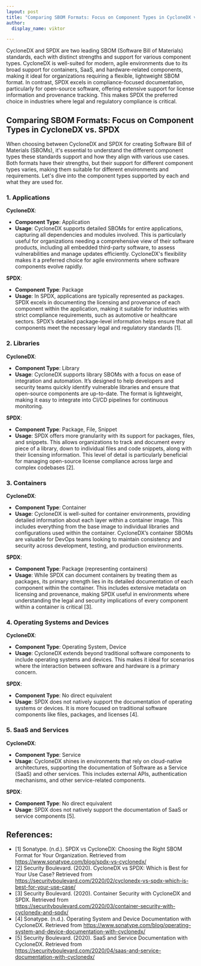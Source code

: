 ```yaml
---
layout: post
title: "Comparing SBOM Formats: Focus on Component Types in CycloneDX vs. SPDX"
author:
  display_name: viktor

---
```


CycloneDX and SPDX are two leading SBOM (Software Bill of Materials) standards, each with distinct strengths and support for various component types. CycloneDX is well-suited for modern, agile environments due to its broad support for containers, SaaS, and hardware-related components, making it ideal for organizations requiring a flexible, lightweight SBOM format. In contrast, SPDX excels in compliance-focused documentation, particularly for open-source software, offering extensive support for license information and provenance tracking. This makes SPDX the preferred choice in industries where legal and regulatory compliance is critical.

## Comparing SBOM Formats: Focus on Component Types in CycloneDX vs. SPDX

When choosing between CycloneDX and SPDX for creating Software Bill of Materials (SBOMs), it's essential to understand the different component types these standards support and how they align with various use cases. Both formats have their strengths, but their support for different component types varies, making them suitable for different environments and requirements. Let's dive into the component types supported by each and what they are used for.

### 1. **Applications**

**CycloneDX**:
- **Component Type**: Application
- **Usage**: CycloneDX supports detailed SBOMs for entire applications, capturing all dependencies and modules involved. This is particularly useful for organizations needing a comprehensive view of their software products, including all embedded third-party software, to assess vulnerabilities and manage updates efficiently. CycloneDX's flexibility makes it a preferred choice for agile environments where software components evolve rapidly.

**SPDX**:
- **Component Type**: Package
- **Usage**: In SPDX, applications are typically represented as packages. SPDX excels in documenting the licensing and provenance of each component within the application, making it suitable for industries with strict compliance requirements, such as automotive or healthcare sectors. SPDX’s detailed package-level information helps ensure that all components meet the necessary legal and regulatory standards [1].

### 2. **Libraries**

**CycloneDX**:
- **Component Type**: Library
- **Usage**: CycloneDX supports library SBOMs with a focus on ease of integration and automation. It’s designed to help developers and security teams quickly identify vulnerable libraries and ensure that open-source components are up-to-date. The format is lightweight, making it easy to integrate into CI/CD pipelines for continuous monitoring.

**SPDX**:
- **Component Type**: Package, File, Snippet
- **Usage**: SPDX offers more granularity with its support for packages, files, and snippets. This allows organizations to track and document every piece of a library, down to individual files and code snippets, along with their licensing information. This level of detail is particularly beneficial for managing open-source license compliance across large and complex codebases [2].

### 3. **Containers**

**CycloneDX**:
- **Component Type**: Container
- **Usage**: CycloneDX is well-suited for container environments, providing detailed information about each layer within a container image. This includes everything from the base image to individual libraries and configurations used within the container. CycloneDX’s container SBOMs are valuable for DevOps teams looking to maintain consistency and security across development, testing, and production environments.

**SPDX**:
- **Component Type**: Package (representing containers)
- **Usage**: While SPDX can document containers by treating them as packages, its primary strength lies in its detailed documentation of each component within the container. This includes extensive metadata on licensing and provenance, making SPDX useful in environments where understanding the legal and security implications of every component within a container is critical [3].

### 4. **Operating Systems and Devices**

**CycloneDX**:
- **Component Type**: Operating System, Device
- **Usage**: CycloneDX extends beyond traditional software components to include operating systems and devices. This makes it ideal for scenarios where the interaction between software and hardware is a primary concern.

**SPDX**:
- **Component Type**: No direct equivalent
- **Usage**: SPDX does not natively support the documentation of operating systems or devices. It is more focused on traditional software components like files, packages, and licenses [4].

### 5. **SaaS and Services**

**CycloneDX**:
- **Component Type**: Service
- **Usage**: CycloneDX shines in environments that rely on cloud-native architectures, supporting the documentation of Software as a Service (SaaS) and other services. This includes external APIs, authentication mechanisms, and other service-related components.

**SPDX**:
- **Component Type**: No direct equivalent
- **Usage**: SPDX does not natively support the documentation of SaaS or service components [5].

## References:

* [1] Sonatype. (n.d.). SPDX vs CycloneDX: Choosing the Right SBOM Format for Your Organization. Retrieved from https://www.sonatype.com/blog/spdx-vs-cyclonedx/
* [2] Security Boulevard. (2020). CycloneDX vs SPDX: Which is Best for Your Use Case? Retrieved from https://securityboulevard.com/2020/02/cyclonedx-vs-spdx-which-is-best-for-your-use-case/
* [3] Security Boulevard. (2020). Container Security with CycloneDX and SPDX. Retrieved from https://securityboulevard.com/2020/03/container-security-with-cyclonedx-and-spdx/
* [4] Sonatype. (n.d.). Operating System and Device Documentation with CycloneDX. Retrieved from https://www.sonatype.com/blog/operating-system-and-device-documentation-with-cyclonedx/
* [5] Security Boulevard. (2020). SaaS and Service Documentation with CycloneDX. Retrieved from https://securityboulevard.com/2020/04/saas-and-service-documentation-with-cyclonedx/

